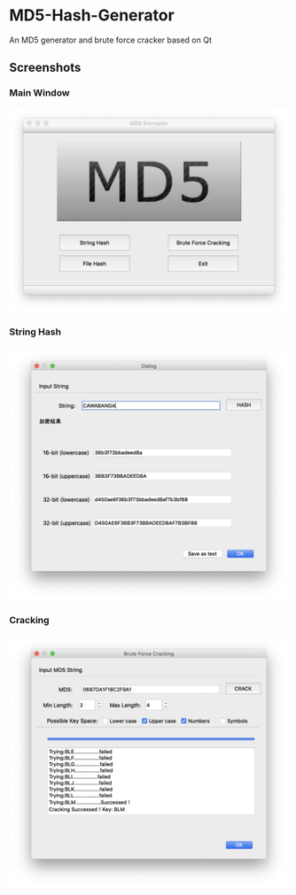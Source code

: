 # MD5-Hash-Generator
An MD5 generator and brute force cracker based on Qt

## Screenshots

### Main Window

![main](/screenshots/main.png)

### String Hash

![string](/screenshots/string.png)

### Cracking

![crack](/screenshots/crack.png)
